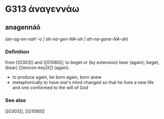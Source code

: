 # G313 ἀναγεννάω

## anagennáō

_(an-ag-en-nah'-o | ah-na-gen-NA-oh | ah-na-gane-NA-oh)_

### Definition

from [[G303]] and [[G1080]]; to beget or (by extension) bear (again); beget, (bear) [[lexicon-key|X]] (again).

- to produce again, be born again, born anew
- metaphorically to have one's mind changed so that he lives a new life and one conformed to the will of God

### See also

[[G303]], [[G1080]]

